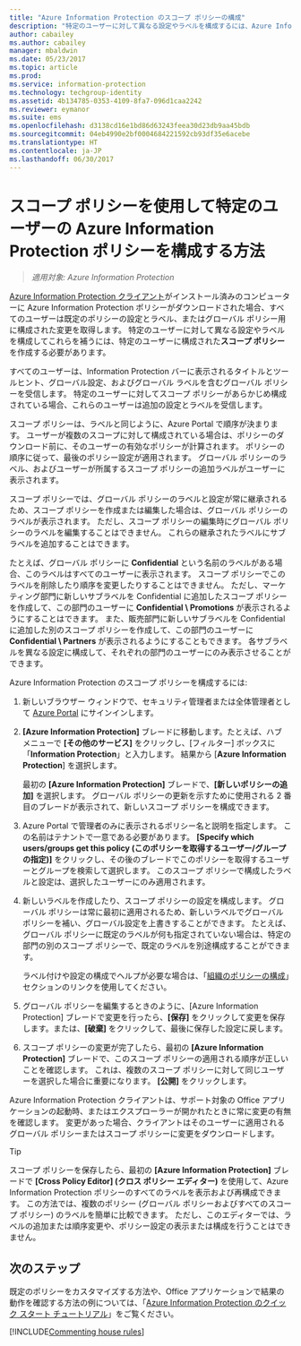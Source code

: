 ```yaml
---
title: "Azure Information Protection のスコープ ポリシーの構成"
description: "特定のユーザーに対して異なる設定やラベルを構成するには、Azure Information Protection のスコープ ポリシーを構成する必要があります。"
author: cabailey
ms.author: cabailey
manager: mbaldwin
ms.date: 05/23/2017
ms.topic: article
ms.prod: 
ms.service: information-protection
ms.technology: techgroup-identity
ms.assetid: 4b134785-0353-4109-8fa7-096d1caa2242
ms.reviewer: eymanor
ms.suite: ems
ms.openlocfilehash: d3138cd16e1bd86d63243feea30d23db9aa45bdb
ms.sourcegitcommit: 04eb4990e2bf0004684221592cb93df35e6acebe
ms.translationtype: HT
ms.contentlocale: ja-JP
ms.lasthandoff: 06/30/2017
---
```

# <a name="how-to-configure-the-azure-information-protection-policy-for-specific-users-by-using-scoped-policies"></a>スコープ ポリシーを使用して特定のユーザーの Azure Information Protection ポリシーを構成する方法

>*適用対象: Azure Information Protection*

[Azure Information Protection クライアント](https://www.microsoft.com/en-us/download/details.aspx?id=53018)がインストール済みのコンピューターに Azure Information Protection ポリシーがダウンロードされた場合、すべてのユーザーは既定のポリシーの設定とラベル、またはグローバル ポリシー用に構成された変更を取得します。 特定のユーザーに対して異なる設定やラベルを構成してこれらを補うには、特定のユーザーに構成された**スコープ ポリシー**を作成する必要があります。

すべてのユーザーは、Information Protection バーに表示されるタイトルとツールヒント、グローバル設定、およびグローバル ラベルを含むグローバル ポリシーを受信します。 特定のユーザーに対してスコープ ポリシーがあらかじめ構成されている場合、これらのユーザーは追加の設定とラベルを受信します。 

スコープ ポリシーは、ラベルと同じように、Azure Portal で順序が決まります。 ユーザーが複数のスコープに対して構成されている場合は、ポリシーのダウンロード前に、そのユーザーの有効なポリシーが計算されます。 ポリシーの順序に従って、最後のポリシー設定が適用されます。 グローバル ポリシーのラベル、およびユーザーが所属するスコープ ポリシーの追加ラベルがユーザーに表示されます。 

スコープ ポリシーでは、グローバル ポリシーのラベルと設定が常に継承されるため、スコープ ポリシーを作成または編集した場合は、グローバル ポリシーのラベルが表示されます。 ただし、スコープ ポリシーの編集時にグローバル ポリシーのラベルを編集することはできません。 これらの継承されたラベルにサブラベルを追加することはできます。

たとえば、グローバル ポリシーに **Confidential** という名前のラベルがある場合、このラベルはすべてのユーザーに表示されます。 スコープ ポリシーでこのラベルを削除したり順序を変更したりすることはできません。 ただし、マーケティング部門に新しいサブラベルを Confidential に追加したスコープ ポリシーを作成して、この部門のユーザーに **Confidential \ Promotions** が表示されるようにすることはできます。 また、販売部門に新しいサブラベルを Confidential に追加した別のスコープ ポリシーを作成して、この部門のユーザーに **Confidential \ Partners** が表示されるようにすることもできます。 各サブラベルを異なる設定に構成して、それぞれの部門のユーザーにのみ表示させることができます。


Azure Information Protection のスコープ ポリシーを構成するには:

1. 新しいブラウザー ウィンドウで、セキュリティ管理者または全体管理者として [Azure Portal](https://portal.azure.com) にサインインします。

2. **[Azure Information Protection]** ブレードに移動します。たとえば、ハブ メニューで **[その他のサービス]** をクリックし、[フィルター] ボックスに「**Information Protection**」と入力します。 結果から [**Azure Information Protection**] を選択します。 

    最初の **[Azure Information Protection]** ブレードで、**[新しいポリシーの追加]** を選択します。 グローバル ポリシーの更新を示すために使用される 2 番目のブレードが表示されて、新しいスコープ ポリシーを構成できます。

3. Azure Portal で管理者のみに表示されるポリシー名と説明を指定します。 この名前はテナントで一意である必要があります。 **[Specify which users/groups get this policy (このポリシーを取得するユーザー/グループの指定)]** をクリックし、その後のブレードでこのポリシーを取得するユーザーとグループを検索して選択します。 このスコープ ポリシーで構成したラベルと設定は、選択したユーザーにのみ適用されます。

4. 新しいラベルを作成したり、スコープ ポリシーの設定を構成します。 グローバル ポリシーは常に最初に適用されるため、新しいラベルでグローバル ポリシーを補い、グローバル設定を上書きすることができます。 たとえば、グローバル ポリシーに既定のラベルが何も指定されていない場合は、特定の部門の別のスコープ ポリシーで、既定のラベルを別途構成することができます。

    ラベル付けや設定の構成でヘルプが必要な場合は、「[組織のポリシーの構成](configure-policy.md#configuring-your-organizations-policy)」セクションのリンクを使用してください。

5. グローバル ポリシーを編集するときのように、[Azure Information Protection] ブレードで変更を行ったら、**[保存]** をクリックして変更を保存します。または、**[破棄]** をクリックして、最後に保存した設定に戻します。 

6. スコープ ポリシーの変更が完了したら、最初の **[Azure Information Protection]** ブレードで、このスコープ ポリシーの適用される順序が正しいことを確認します。 これは、複数のスコープ ポリシーに対して同じユーザーを選択した場合に重要になります。 **[公開]** をクリックします。 

Azure Information Protection クライアントは、サポート対象の Office アプリケーションの起動時、またはエクスプローラーが開かれたときに常に変更の有無を確認します。 変更があった場合、クライアントはそのユーザーに適用されるグローバル ポリシーまたはスコープ ポリシーに変更をダウンロードします。

> [!TIP]
> スコープ ポリシーを保存したら、最初の **[Azure Information Protection]** ブレードで **[Cross Policy Editor] \(クロス ポリシー エディター)** を使用して、Azure Information Protection ポリシーのすべてのラベルを表示および再構成できます。 この方法では、複数のポリシー (グローバル ポリシーおよびすべてのスコープ ポリシー) のラベルを簡単に比較できます。 ただし、このエディターでは、ラベルの追加または順序変更や、ポリシー設定の表示または構成を行うことはできません。

## <a name="next-steps"></a>次のステップ

既定のポリシーをカスタマイズする方法や、Office アプリケーションで結果の動作を確認する方法の例については、「[Azure Information Protection のクイック スタート チュートリアル](../get-started/infoprotect-quick-start-tutorial.md)」をご覧ください。

[!INCLUDE[Commenting house rules](../includes/houserules.md)]
